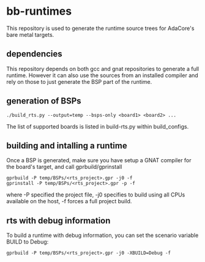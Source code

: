 # bb-runtimes

This repository is used to generate the runtime source trees for AdaCore's
bare metal targets.

## dependencies

This repository depends on both gcc and gnat repositories to generate a full
runtime. However it can also use the sources from an installed compiler and
rely on those to just generate the BSP part of the runtime.

## generation of BSPs

```
./build_rts.py --output=temp --bsps-only <board1> <board2> ...
```

The list of supported boards is listed in build-rts.py within build_configs.

## building and intalling a runtime

Once a BSP is generated, make sure you have setup a GNAT compiler for the
board's target, and call gprbuild/gprinstall

```
gprbuild -P temp/BSPs/<rts_project>.gpr -j0 -f
gprinstall -P temp/BSPs/<rts_project>.gpr -p -f
```

where -P specified the project file, -j0 specifies to build using all CPUs
available on the host, -f forces a full project build.

## rts with debug information

To build a runtime with debug information, you can set the scenario variable
BUILD to Debug:

```
gprbuild -P temp/BSPs/<rts_project>.gpr -j0 -XBUILD=Debug -f
```
